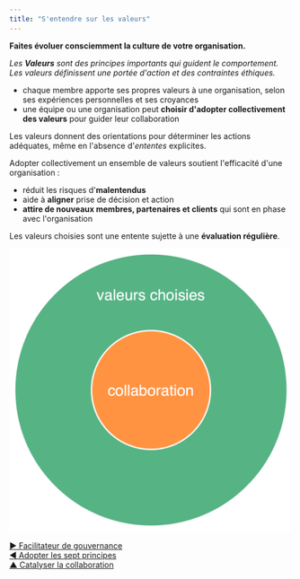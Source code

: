 ```yaml
---
title: "S'entendre sur les valeurs"
---
```



<summary>
<strong>Faites évoluer consciemment la culture de votre organisation.</strong>
</summary>

_Les **Valeurs** sont des principes importants qui guident le comportement. Les valeurs définissent une portée d'action et des contraintes éthiques._

- chaque membre apporte ses propres valeurs à une organisation, selon ses expériences personnelles et ses croyances
- une équipe ou une organisation peut **choisir d'adopter collectivement des valeurs** pour guider leur collaboration

Les valeurs donnent des orientations pour déterminer les actions adéquates, même en l'absence d'<dfn data-info="Entente: Une ligne directrice, un processus ou protocole établi de le but de guider le flux de valeur.">ententes</dfn> explicites.

Adopter collectivement un ensemble de valeurs soutient l'efficacité d'une organisation :

- réduit les risques d'**malentendus**
- aide à **aligner** prise de décision et action
- **attire de nouveaux membres, partenaires et clients** qui sont en phase avec l'organisation

Les valeurs choisies sont une entente sujette à une **évaluation régulière**.

![Les valeurs choisies définissent les contraintes de collaboration](img/collaboration-values/chosen-values.png)

[&#9654; Facilitateur de gouvernance](governance-facilitator.html)<br/>[&#9664; Adopter les sept principes](adopt-the-seven-principles.html)<br/>[&#9650; Catalyser la collaboration](enablers-of-collaboration.html)


